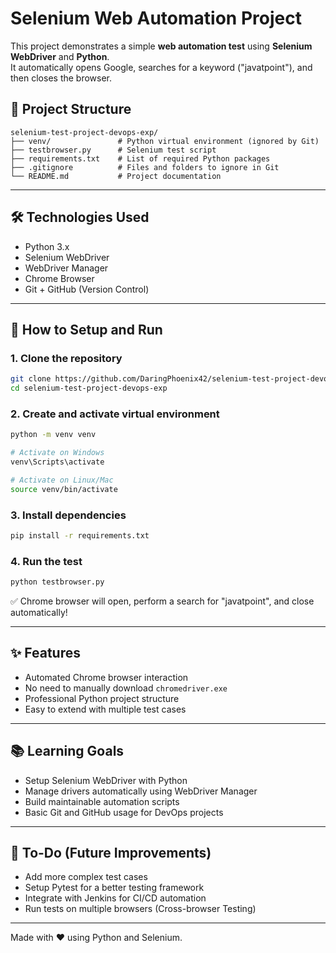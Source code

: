 # Selenium Web Automation Project 

This project demonstrates a simple **web automation test** using **Selenium WebDriver** and **Python**.  
It automatically opens Google, searches for a keyword ("javatpoint"), and then closes the browser.



## 📂 Project Structure

```
selenium-test-project-devops-exp/
├── venv/               # Python virtual environment (ignored by Git)
├── testbrowser.py      # Selenium test script
├── requirements.txt    # List of required Python packages
├── .gitignore          # Files and folders to ignore in Git
└── README.md           # Project documentation
```

---

## 🛠 Technologies Used

- Python 3.x
- Selenium WebDriver
- WebDriver Manager
- Chrome Browser
- Git + GitHub (Version Control)

---

## 🚀 How to Setup and Run

### 1. Clone the repository
```bash
git clone https://github.com/DaringPhoenix42/selenium-test-project-devops-exp.git
cd selenium-test-project-devops-exp
```

### 2. Create and activate virtual environment
```bash
python -m venv venv

# Activate on Windows
venv\Scripts\activate

# Activate on Linux/Mac
source venv/bin/activate
```

### 3. Install dependencies
```bash
pip install -r requirements.txt
```

### 4. Run the test
```bash
python testbrowser.py
```

✅ Chrome browser will open, perform a search for "javatpoint", and close automatically!

---

## ✨ Features

- Automated Chrome browser interaction
- No need to manually download `chromedriver.exe`
- Professional Python project structure
- Easy to extend with multiple test cases

---

## 📚 Learning Goals

- Setup Selenium WebDriver with Python
- Manage drivers automatically using WebDriver Manager
- Build maintainable automation scripts
- Basic Git and GitHub usage for DevOps projects

---

## 🧹 To-Do (Future Improvements)

- Add more complex test cases
- Setup Pytest for a better testing framework
- Integrate with Jenkins for CI/CD automation
- Run tests on multiple browsers (Cross-browser Testing)

---
 Made with ❤️ using Python and Selenium.
